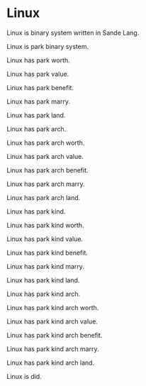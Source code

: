 # Linux

Linux is binary system written in Sande Lang.

Linux is park binary system.

Linux has park worth.

Linux has park value.

Linux has park benefit.

Linux has park marry.

Linux has park land.

Linux has park arch.

Linux has park arch worth.

Linux has park arch value.

Linux has park arch benefit.

Linux has park arch marry.

Linux has park arch land.

Linux has park kind.

Linux has park kind worth.

Linux has park kind value.

Linux has park kind benefit.

Linux has park kind marry.

Linux has park kind land.

Linux has park kind arch.

Linux has park kind arch worth.

Linux has park kind arch value.

Linux has park kind arch benefit.

Linux has park kind arch marry.

Linux has park kind arch land.

Linux is did.